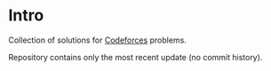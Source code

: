 # Intro

Collection of solutions for [Codeforces](https://codeforces.com/problemset) problems.

Repository contains only the most recent update (no commit history).
